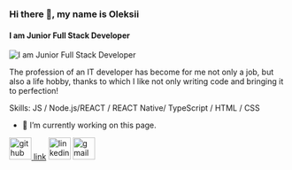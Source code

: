 ### Hi there 👋, my name is Oleksii
#### I am Junior Full Stack Developer
![I am Junior Full Stack Developer](https://arturssmirnovs.github.io/github-profile-readme-generator/images/banner.png)

The profession of an IT developer has become for me not only a job, but also a life hobby, thanks to which I like not only writing code and bringing it to perfection!

Skills: JS / Node.js/REACT / REACT Native/ TypeScript / HTML / CSS

- 🔭 I’m currently working on this page. 


[<img src='https://cdn.jsdelivr.net/npm/simple-icons@3.0.1/icons/github.svg' alt='github' height='40'> link](https://github.com/https://github.com/ShevchenkoOl)  [<img src='https://cdn.jsdelivr.net/npm/simple-icons@3.0.1/icons/linkedin.svg' alt='linkedin' height='40'>](https://www.linkedin.com/in/linkedin.com/in/oleksii-shevchenko-535ab61b8/)  [<img src='https://cdn.jsdelivr.net/npm/simple-icons@3.0.1/icons/gmail.svg' alt='gmail' height='40'>](uzlabini@gmail.com)  


